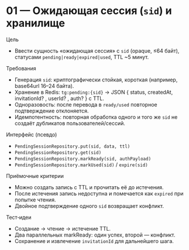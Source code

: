 # 01 — Ожидающая сессия (`sid`) и хранилище

Цель
- Ввести сущность «ожидающая сессия» с `sid` (opaque, ≤64 байт), статусами `pending|ready|expired|used`, TTL ~5 минут.

Требования
- Генерация `sid`: криптографически стойкая, короткая (например, base64url 16–24 байта).
- Хранение в Redis: `tg:pending:{sid}` → JSON { status, createdAt, invitationId? , userId? , auth? } с TTL.
- Одноразовость: после перевода в `ready/used` повторное подтверждение отклоняется.
- Идемпотентность: повторная обработка одного и того же `sid` не создаёт дубликатов пользователей/сессий.

Интерфейс (псевдо)
- `PendingSessionRepository.put(sid, data, ttl)`
- `PendingSessionRepository.get(sid)`
- `PendingSessionRepository.markReady(sid, authPayload)`
- `PendingSessionRepository.markUsed(sid)` / `expire(sid)`

Приёмочные критерии
- Можно создать запись с TTL и прочитать её до истечения.
- После истечения запись недоступна и помечается как `expired` при попытке чтения.
- Двойное подтверждение одного `sid` возвращает конфликт.

Тест‑идеи
- Создание → чтение → истечение TTL.
- Два параллельных markReady: один успех, второй — конфликт.
- Сохранение и извлечение `invitationId` для дальнейшего шага.

